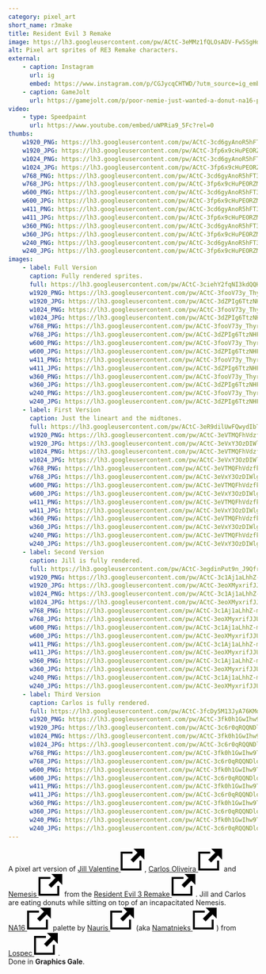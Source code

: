 ```yaml
---
category: pixel_art
short_name: r3make
title: Resident Evil 3 Remake
image: https://lh3.googleusercontent.com/pw/ACtC-3eMMz1fQLOsADV-FwSSgHdeMii8i1HDBCAo7E0I-Py9dO2CKDJ4OUYRTzxZYFghBGgvJSBT4xLQ_on2sS7Y3A3R4SCNBVitdulNdZRNurJ5cgPzRa5xCZT3tta-TWsCdho2QocfFIlD4-EXZj3r5-73=w1200-h630-no?authuser=0
alt: Pixel art sprites of RE3 Remake characters.
external:
    - caption: Instagram
      url: ig
      embed: https://www.instagram.com/p/CGJycqCHTWD/?utm_source=ig_embed&amp;utm_campaign=loading
    - caption: GameJolt
      url: https://gamejolt.com/p/poor-nemie-just-wanted-a-donut-na16-palette-by-nauris-aka-nam-mx2b8wda
video:
    - type: Speedpaint
      url: https://www.youtube.com/embed/uWPRia9_5Fc?rel=0
thumbs:
    w1920_PNG: https://lh3.googleusercontent.com/pw/ACtC-3cd6gyAnoR5hFT3lalimpFw80F5ZCImgRccby0ix1o0uLsrZFqWuJ3waGU-UXmw4i_5wyYODysy0DFRZFh4DioscTrOhIg1PzEskG8ewvea6yHKP0AO7CchtneN5XkyITuf8TFFDc_TOtqx3-0iaES5=w355
    w1920_JPG: https://lh3.googleusercontent.com/pw/ACtC-3fp6x9cHuPEORZMI5CsI2uXRAczKjIO_hpmvRql9Y67ZDqJfCLxN6tC_R5y9dfA-JFF8X4GOXNE7Igs2bEDHMrDXfQbfUGSaZNQ8WlNVj6VoC4nbF84imhjRzmyF2MtINmNHM-MAjYgkrTuVdQVufDg=w355
    w1024_PNG: https://lh3.googleusercontent.com/pw/ACtC-3cd6gyAnoR5hFT3lalimpFw80F5ZCImgRccby0ix1o0uLsrZFqWuJ3waGU-UXmw4i_5wyYODysy0DFRZFh4DioscTrOhIg1PzEskG8ewvea6yHKP0AO7CchtneN5XkyITuf8TFFDc_TOtqx3-0iaES5=w284
    w1024_JPG: https://lh3.googleusercontent.com/pw/ACtC-3fp6x9cHuPEORZMI5CsI2uXRAczKjIO_hpmvRql9Y67ZDqJfCLxN6tC_R5y9dfA-JFF8X4GOXNE7Igs2bEDHMrDXfQbfUGSaZNQ8WlNVj6VoC4nbF84imhjRzmyF2MtINmNHM-MAjYgkrTuVdQVufDg=w284
    w768_PNG: https://lh3.googleusercontent.com/pw/ACtC-3cd6gyAnoR5hFT3lalimpFw80F5ZCImgRccby0ix1o0uLsrZFqWuJ3waGU-UXmw4i_5wyYODysy0DFRZFh4DioscTrOhIg1PzEskG8ewvea6yHKP0AO7CchtneN5XkyITuf8TFFDc_TOtqx3-0iaES5=w213
    w768_JPG: https://lh3.googleusercontent.com/pw/ACtC-3fp6x9cHuPEORZMI5CsI2uXRAczKjIO_hpmvRql9Y67ZDqJfCLxN6tC_R5y9dfA-JFF8X4GOXNE7Igs2bEDHMrDXfQbfUGSaZNQ8WlNVj6VoC4nbF84imhjRzmyF2MtINmNHM-MAjYgkrTuVdQVufDg=w213
    w600_PNG: https://lh3.googleusercontent.com/pw/ACtC-3cd6gyAnoR5hFT3lalimpFw80F5ZCImgRccby0ix1o0uLsrZFqWuJ3waGU-UXmw4i_5wyYODysy0DFRZFh4DioscTrOhIg1PzEskG8ewvea6yHKP0AO7CchtneN5XkyITuf8TFFDc_TOtqx3-0iaES5=w166
    w600_JPG: https://lh3.googleusercontent.com/pw/ACtC-3fp6x9cHuPEORZMI5CsI2uXRAczKjIO_hpmvRql9Y67ZDqJfCLxN6tC_R5y9dfA-JFF8X4GOXNE7Igs2bEDHMrDXfQbfUGSaZNQ8WlNVj6VoC4nbF84imhjRzmyF2MtINmNHM-MAjYgkrTuVdQVufDg=w166
    w411_PNG: https://lh3.googleusercontent.com/pw/ACtC-3cd6gyAnoR5hFT3lalimpFw80F5ZCImgRccby0ix1o0uLsrZFqWuJ3waGU-UXmw4i_5wyYODysy0DFRZFh4DioscTrOhIg1PzEskG8ewvea6yHKP0AO7CchtneN5XkyITuf8TFFDc_TOtqx3-0iaES5=w114
    w411_JPG: https://lh3.googleusercontent.com/pw/ACtC-3fp6x9cHuPEORZMI5CsI2uXRAczKjIO_hpmvRql9Y67ZDqJfCLxN6tC_R5y9dfA-JFF8X4GOXNE7Igs2bEDHMrDXfQbfUGSaZNQ8WlNVj6VoC4nbF84imhjRzmyF2MtINmNHM-MAjYgkrTuVdQVufDg=w114
    w360_PNG: https://lh3.googleusercontent.com/pw/ACtC-3cd6gyAnoR5hFT3lalimpFw80F5ZCImgRccby0ix1o0uLsrZFqWuJ3waGU-UXmw4i_5wyYODysy0DFRZFh4DioscTrOhIg1PzEskG8ewvea6yHKP0AO7CchtneN5XkyITuf8TFFDc_TOtqx3-0iaES5=w100
    w360_JPG: https://lh3.googleusercontent.com/pw/ACtC-3fp6x9cHuPEORZMI5CsI2uXRAczKjIO_hpmvRql9Y67ZDqJfCLxN6tC_R5y9dfA-JFF8X4GOXNE7Igs2bEDHMrDXfQbfUGSaZNQ8WlNVj6VoC4nbF84imhjRzmyF2MtINmNHM-MAjYgkrTuVdQVufDg=w100
    w240_PNG: https://lh3.googleusercontent.com/pw/ACtC-3cd6gyAnoR5hFT3lalimpFw80F5ZCImgRccby0ix1o0uLsrZFqWuJ3waGU-UXmw4i_5wyYODysy0DFRZFh4DioscTrOhIg1PzEskG8ewvea6yHKP0AO7CchtneN5XkyITuf8TFFDc_TOtqx3-0iaES5=w66
    w240_JPG: https://lh3.googleusercontent.com/pw/ACtC-3fp6x9cHuPEORZMI5CsI2uXRAczKjIO_hpmvRql9Y67ZDqJfCLxN6tC_R5y9dfA-JFF8X4GOXNE7Igs2bEDHMrDXfQbfUGSaZNQ8WlNVj6VoC4nbF84imhjRzmyF2MtINmNHM-MAjYgkrTuVdQVufDg=w66
images:
    - label: Full Version
      caption: Fully rendered sprites.
      full: https://lh3.googleusercontent.com/pw/ACtC-3ciehY2fqNI3kdQQHasJxKMINixnScztcq48dcqpBXlG_a3H8pqn_otqtr0bY9yROLbvv3djKGkALXTg6j48xA43AB74hFeobsHZEXOP2mt456x8DaAOQ89HLvIR8mYtoxURnRipKXz6ajrhLwZt0kN=w1080
      w1920_PNG: https://lh3.googleusercontent.com/pw/ACtC-3fooV73y_ThyrBalDQpfwOMbCwnwuj6Sq3gf2EsIZvAlr0zaO9MR15Kc-oXNjZjgLHAk3SMlPjJzA4m8bDwxu-Nob1njYOnMXbhSpG8S2ePwbQL_N5lDO8BwamPxGFewwTl7ZQnggwWF7u2NnYbqG9u=w850
      w1920_JPG: https://lh3.googleusercontent.com/pw/ACtC-3dZPIg6TtzNHFuTFbfRB_ZQ_4gFbP4Cxp8jntE4Z1XkQIhjaan7Fv-WCRj-IK5uPPJzwR_7fBoqEXgk7hcC5HRAgCghdAiDr-zuA10M14gNr0SJ6LYuqmPazFy_drStc-EgIET9qEUM6fv6NuUydBiX=w850
      w1024_PNG: https://lh3.googleusercontent.com/pw/ACtC-3fooV73y_ThyrBalDQpfwOMbCwnwuj6Sq3gf2EsIZvAlr0zaO9MR15Kc-oXNjZjgLHAk3SMlPjJzA4m8bDwxu-Nob1njYOnMXbhSpG8S2ePwbQL_N5lDO8BwamPxGFewwTl7ZQnggwWF7u2NnYbqG9u=w711
      w1024_JPG: https://lh3.googleusercontent.com/pw/ACtC-3dZPIg6TtzNHFuTFbfRB_ZQ_4gFbP4Cxp8jntE4Z1XkQIhjaan7Fv-WCRj-IK5uPPJzwR_7fBoqEXgk7hcC5HRAgCghdAiDr-zuA10M14gNr0SJ6LYuqmPazFy_drStc-EgIET9qEUM6fv6NuUydBiX=w711
      w768_PNG: https://lh3.googleusercontent.com/pw/ACtC-3fooV73y_ThyrBalDQpfwOMbCwnwuj6Sq3gf2EsIZvAlr0zaO9MR15Kc-oXNjZjgLHAk3SMlPjJzA4m8bDwxu-Nob1njYOnMXbhSpG8S2ePwbQL_N5lDO8BwamPxGFewwTl7ZQnggwWF7u2NnYbqG9u=w533
      w768_JPG: https://lh3.googleusercontent.com/pw/ACtC-3dZPIg6TtzNHFuTFbfRB_ZQ_4gFbP4Cxp8jntE4Z1XkQIhjaan7Fv-WCRj-IK5uPPJzwR_7fBoqEXgk7hcC5HRAgCghdAiDr-zuA10M14gNr0SJ6LYuqmPazFy_drStc-EgIET9qEUM6fv6NuUydBiX=w533
      w600_PNG: https://lh3.googleusercontent.com/pw/ACtC-3fooV73y_ThyrBalDQpfwOMbCwnwuj6Sq3gf2EsIZvAlr0zaO9MR15Kc-oXNjZjgLHAk3SMlPjJzA4m8bDwxu-Nob1njYOnMXbhSpG8S2ePwbQL_N5lDO8BwamPxGFewwTl7ZQnggwWF7u2NnYbqG9u=w416
      w600_JPG: https://lh3.googleusercontent.com/pw/ACtC-3dZPIg6TtzNHFuTFbfRB_ZQ_4gFbP4Cxp8jntE4Z1XkQIhjaan7Fv-WCRj-IK5uPPJzwR_7fBoqEXgk7hcC5HRAgCghdAiDr-zuA10M14gNr0SJ6LYuqmPazFy_drStc-EgIET9qEUM6fv6NuUydBiX=w416
      w411_PNG: https://lh3.googleusercontent.com/pw/ACtC-3fooV73y_ThyrBalDQpfwOMbCwnwuj6Sq3gf2EsIZvAlr0zaO9MR15Kc-oXNjZjgLHAk3SMlPjJzA4m8bDwxu-Nob1njYOnMXbhSpG8S2ePwbQL_N5lDO8BwamPxGFewwTl7ZQnggwWF7u2NnYbqG9u=w285
      w411_JPG: https://lh3.googleusercontent.com/pw/ACtC-3dZPIg6TtzNHFuTFbfRB_ZQ_4gFbP4Cxp8jntE4Z1XkQIhjaan7Fv-WCRj-IK5uPPJzwR_7fBoqEXgk7hcC5HRAgCghdAiDr-zuA10M14gNr0SJ6LYuqmPazFy_drStc-EgIET9qEUM6fv6NuUydBiX=w285
      w360_PNG: https://lh3.googleusercontent.com/pw/ACtC-3fooV73y_ThyrBalDQpfwOMbCwnwuj6Sq3gf2EsIZvAlr0zaO9MR15Kc-oXNjZjgLHAk3SMlPjJzA4m8bDwxu-Nob1njYOnMXbhSpG8S2ePwbQL_N5lDO8BwamPxGFewwTl7ZQnggwWF7u2NnYbqG9u=w250
      w360_JPG: https://lh3.googleusercontent.com/pw/ACtC-3dZPIg6TtzNHFuTFbfRB_ZQ_4gFbP4Cxp8jntE4Z1XkQIhjaan7Fv-WCRj-IK5uPPJzwR_7fBoqEXgk7hcC5HRAgCghdAiDr-zuA10M14gNr0SJ6LYuqmPazFy_drStc-EgIET9qEUM6fv6NuUydBiX=w250
      w240_PNG: https://lh3.googleusercontent.com/pw/ACtC-3fooV73y_ThyrBalDQpfwOMbCwnwuj6Sq3gf2EsIZvAlr0zaO9MR15Kc-oXNjZjgLHAk3SMlPjJzA4m8bDwxu-Nob1njYOnMXbhSpG8S2ePwbQL_N5lDO8BwamPxGFewwTl7ZQnggwWF7u2NnYbqG9u=w166
      w240_JPG: https://lh3.googleusercontent.com/pw/ACtC-3dZPIg6TtzNHFuTFbfRB_ZQ_4gFbP4Cxp8jntE4Z1XkQIhjaan7Fv-WCRj-IK5uPPJzwR_7fBoqEXgk7hcC5HRAgCghdAiDr-zuA10M14gNr0SJ6LYuqmPazFy_drStc-EgIET9qEUM6fv6NuUydBiX=w166
    - label: First Version
      caption: Just the lineart and the midtones.
      full: https://lh3.googleusercontent.com/pw/ACtC-3eR9dilUwFQwydIbTA84NaswnOuaI8aMSzi1_pHgBVacVXH-A7id5E8aw1G8yYLoidXdACz7S646im68WNzQaOYyvp20fBu1aUamjOrvkAHS78f09wtu2lC8YNOj8XPZIg3noKKIBlS_isG54vr6itN=w1080
      w1920_PNG: https://lh3.googleusercontent.com/pw/ACtC-3eVTMQFhVdzfkQIT1uLUylpPY8vp3Fu7b3LA02EjtsvBJu7joxFAJSUcxaphkhU5puiGCGRWpQAjyhuBJgvfpkSg0051F_tbhVwmeYi97yE0w8O3A2RWLUiz2jwvIkrus71KRtCQf5-AXwIUDf8GAgo=w850
      w1920_JPG: https://lh3.googleusercontent.com/pw/ACtC-3eVxY3OzDIWlgq5y1NbjGY9mzACJJHRk-xC4nwaEHzmxGzDmWrMBtHddevGWzq5z4NfIR3B0iu5QuyRWmv6n9dmJAGkg0dooIJVUr8v3j4FrHGnnLokmXwelhMQbkeMMeL38QvL9l_ff2jrAqSnLXrg=w850
      w1024_PNG: https://lh3.googleusercontent.com/pw/ACtC-3eVTMQFhVdzfkQIT1uLUylpPY8vp3Fu7b3LA02EjtsvBJu7joxFAJSUcxaphkhU5puiGCGRWpQAjyhuBJgvfpkSg0051F_tbhVwmeYi97yE0w8O3A2RWLUiz2jwvIkrus71KRtCQf5-AXwIUDf8GAgo=w711
      w1024_JPG: https://lh3.googleusercontent.com/pw/ACtC-3eVxY3OzDIWlgq5y1NbjGY9mzACJJHRk-xC4nwaEHzmxGzDmWrMBtHddevGWzq5z4NfIR3B0iu5QuyRWmv6n9dmJAGkg0dooIJVUr8v3j4FrHGnnLokmXwelhMQbkeMMeL38QvL9l_ff2jrAqSnLXrg=w711
      w768_PNG: https://lh3.googleusercontent.com/pw/ACtC-3eVTMQFhVdzfkQIT1uLUylpPY8vp3Fu7b3LA02EjtsvBJu7joxFAJSUcxaphkhU5puiGCGRWpQAjyhuBJgvfpkSg0051F_tbhVwmeYi97yE0w8O3A2RWLUiz2jwvIkrus71KRtCQf5-AXwIUDf8GAgo=w533
      w768_JPG: https://lh3.googleusercontent.com/pw/ACtC-3eVxY3OzDIWlgq5y1NbjGY9mzACJJHRk-xC4nwaEHzmxGzDmWrMBtHddevGWzq5z4NfIR3B0iu5QuyRWmv6n9dmJAGkg0dooIJVUr8v3j4FrHGnnLokmXwelhMQbkeMMeL38QvL9l_ff2jrAqSnLXrg=w533
      w600_PNG: https://lh3.googleusercontent.com/pw/ACtC-3eVTMQFhVdzfkQIT1uLUylpPY8vp3Fu7b3LA02EjtsvBJu7joxFAJSUcxaphkhU5puiGCGRWpQAjyhuBJgvfpkSg0051F_tbhVwmeYi97yE0w8O3A2RWLUiz2jwvIkrus71KRtCQf5-AXwIUDf8GAgo=w416
      w600_JPG: https://lh3.googleusercontent.com/pw/ACtC-3eVxY3OzDIWlgq5y1NbjGY9mzACJJHRk-xC4nwaEHzmxGzDmWrMBtHddevGWzq5z4NfIR3B0iu5QuyRWmv6n9dmJAGkg0dooIJVUr8v3j4FrHGnnLokmXwelhMQbkeMMeL38QvL9l_ff2jrAqSnLXrg=w416
      w411_PNG: https://lh3.googleusercontent.com/pw/ACtC-3eVTMQFhVdzfkQIT1uLUylpPY8vp3Fu7b3LA02EjtsvBJu7joxFAJSUcxaphkhU5puiGCGRWpQAjyhuBJgvfpkSg0051F_tbhVwmeYi97yE0w8O3A2RWLUiz2jwvIkrus71KRtCQf5-AXwIUDf8GAgo=w285
      w411_JPG: https://lh3.googleusercontent.com/pw/ACtC-3eVxY3OzDIWlgq5y1NbjGY9mzACJJHRk-xC4nwaEHzmxGzDmWrMBtHddevGWzq5z4NfIR3B0iu5QuyRWmv6n9dmJAGkg0dooIJVUr8v3j4FrHGnnLokmXwelhMQbkeMMeL38QvL9l_ff2jrAqSnLXrg=w285
      w360_PNG: https://lh3.googleusercontent.com/pw/ACtC-3eVTMQFhVdzfkQIT1uLUylpPY8vp3Fu7b3LA02EjtsvBJu7joxFAJSUcxaphkhU5puiGCGRWpQAjyhuBJgvfpkSg0051F_tbhVwmeYi97yE0w8O3A2RWLUiz2jwvIkrus71KRtCQf5-AXwIUDf8GAgo=w250
      w360_JPG: https://lh3.googleusercontent.com/pw/ACtC-3eVxY3OzDIWlgq5y1NbjGY9mzACJJHRk-xC4nwaEHzmxGzDmWrMBtHddevGWzq5z4NfIR3B0iu5QuyRWmv6n9dmJAGkg0dooIJVUr8v3j4FrHGnnLokmXwelhMQbkeMMeL38QvL9l_ff2jrAqSnLXrg=w250
      w240_PNG: https://lh3.googleusercontent.com/pw/ACtC-3eVTMQFhVdzfkQIT1uLUylpPY8vp3Fu7b3LA02EjtsvBJu7joxFAJSUcxaphkhU5puiGCGRWpQAjyhuBJgvfpkSg0051F_tbhVwmeYi97yE0w8O3A2RWLUiz2jwvIkrus71KRtCQf5-AXwIUDf8GAgo=w166
      w240_JPG: https://lh3.googleusercontent.com/pw/ACtC-3eVxY3OzDIWlgq5y1NbjGY9mzACJJHRk-xC4nwaEHzmxGzDmWrMBtHddevGWzq5z4NfIR3B0iu5QuyRWmv6n9dmJAGkg0dooIJVUr8v3j4FrHGnnLokmXwelhMQbkeMMeL38QvL9l_ff2jrAqSnLXrg=w166
    - label: Second Version
      caption: Jill is fully rendered.
      full: https://lh3.googleusercontent.com/pw/ACtC-3egdinPut9n_J9QfrUzIIlRYGEQSc3QYQmIC4Ciusnr4Dv_p3rNCZOzXk5X7I5M8eiRp5ggGSWPaYEBtgUfxTpfdaOpPZWmWpaKMy-cWI9KgqikYS5hijPzHzv8NHlRniWnqL6mkRzXf38w_yl4GgLb=w1080
      w1920_PNG: https://lh3.googleusercontent.com/pw/ACtC-3c1Aj1aLhhZ-mjwa41UQNQVwlZQPVqg7dc3cIGXZ392Zblk4JGxOcqK0S5BE_NeAODuQaBWQHn1hUMiAwm9aEIqatR760VnkLgR_C40RGSY339yuKr3bb9fCNwcWIvxhAh6dmBS_EfKh0Fh0h0QNdzZ=w850
      w1920_JPG: https://lh3.googleusercontent.com/pw/ACtC-3eoXMyxrifJJUUkPliclwp3LoLu47Y_g_yNLRTNRXgP8eJ2CyfIDWqaky7AwzMd6kPVHan7mManz5BbdVMUEoZaeWflkg-5JQkBAolC_G6iiK22MZVoT5xqYb54sIbUo6LuQFzcug_RsPQS1ltF67mT=w850
      w1024_PNG: https://lh3.googleusercontent.com/pw/ACtC-3c1Aj1aLhhZ-mjwa41UQNQVwlZQPVqg7dc3cIGXZ392Zblk4JGxOcqK0S5BE_NeAODuQaBWQHn1hUMiAwm9aEIqatR760VnkLgR_C40RGSY339yuKr3bb9fCNwcWIvxhAh6dmBS_EfKh0Fh0h0QNdzZ=w711
      w1024_JPG: https://lh3.googleusercontent.com/pw/ACtC-3eoXMyxrifJJUUkPliclwp3LoLu47Y_g_yNLRTNRXgP8eJ2CyfIDWqaky7AwzMd6kPVHan7mManz5BbdVMUEoZaeWflkg-5JQkBAolC_G6iiK22MZVoT5xqYb54sIbUo6LuQFzcug_RsPQS1ltF67mT=w711
      w768_PNG: https://lh3.googleusercontent.com/pw/ACtC-3c1Aj1aLhhZ-mjwa41UQNQVwlZQPVqg7dc3cIGXZ392Zblk4JGxOcqK0S5BE_NeAODuQaBWQHn1hUMiAwm9aEIqatR760VnkLgR_C40RGSY339yuKr3bb9fCNwcWIvxhAh6dmBS_EfKh0Fh0h0QNdzZ=w533
      w768_JPG: https://lh3.googleusercontent.com/pw/ACtC-3eoXMyxrifJJUUkPliclwp3LoLu47Y_g_yNLRTNRXgP8eJ2CyfIDWqaky7AwzMd6kPVHan7mManz5BbdVMUEoZaeWflkg-5JQkBAolC_G6iiK22MZVoT5xqYb54sIbUo6LuQFzcug_RsPQS1ltF67mT=w533
      w600_PNG: https://lh3.googleusercontent.com/pw/ACtC-3c1Aj1aLhhZ-mjwa41UQNQVwlZQPVqg7dc3cIGXZ392Zblk4JGxOcqK0S5BE_NeAODuQaBWQHn1hUMiAwm9aEIqatR760VnkLgR_C40RGSY339yuKr3bb9fCNwcWIvxhAh6dmBS_EfKh0Fh0h0QNdzZ=w416
      w600_JPG: https://lh3.googleusercontent.com/pw/ACtC-3eoXMyxrifJJUUkPliclwp3LoLu47Y_g_yNLRTNRXgP8eJ2CyfIDWqaky7AwzMd6kPVHan7mManz5BbdVMUEoZaeWflkg-5JQkBAolC_G6iiK22MZVoT5xqYb54sIbUo6LuQFzcug_RsPQS1ltF67mT=w416
      w411_PNG: https://lh3.googleusercontent.com/pw/ACtC-3c1Aj1aLhhZ-mjwa41UQNQVwlZQPVqg7dc3cIGXZ392Zblk4JGxOcqK0S5BE_NeAODuQaBWQHn1hUMiAwm9aEIqatR760VnkLgR_C40RGSY339yuKr3bb9fCNwcWIvxhAh6dmBS_EfKh0Fh0h0QNdzZ=w285
      w411_JPG: https://lh3.googleusercontent.com/pw/ACtC-3eoXMyxrifJJUUkPliclwp3LoLu47Y_g_yNLRTNRXgP8eJ2CyfIDWqaky7AwzMd6kPVHan7mManz5BbdVMUEoZaeWflkg-5JQkBAolC_G6iiK22MZVoT5xqYb54sIbUo6LuQFzcug_RsPQS1ltF67mT=w285
      w360_PNG: https://lh3.googleusercontent.com/pw/ACtC-3c1Aj1aLhhZ-mjwa41UQNQVwlZQPVqg7dc3cIGXZ392Zblk4JGxOcqK0S5BE_NeAODuQaBWQHn1hUMiAwm9aEIqatR760VnkLgR_C40RGSY339yuKr3bb9fCNwcWIvxhAh6dmBS_EfKh0Fh0h0QNdzZ=w250
      w360_JPG: https://lh3.googleusercontent.com/pw/ACtC-3eoXMyxrifJJUUkPliclwp3LoLu47Y_g_yNLRTNRXgP8eJ2CyfIDWqaky7AwzMd6kPVHan7mManz5BbdVMUEoZaeWflkg-5JQkBAolC_G6iiK22MZVoT5xqYb54sIbUo6LuQFzcug_RsPQS1ltF67mT=w250
      w240_PNG: https://lh3.googleusercontent.com/pw/ACtC-3c1Aj1aLhhZ-mjwa41UQNQVwlZQPVqg7dc3cIGXZ392Zblk4JGxOcqK0S5BE_NeAODuQaBWQHn1hUMiAwm9aEIqatR760VnkLgR_C40RGSY339yuKr3bb9fCNwcWIvxhAh6dmBS_EfKh0Fh0h0QNdzZ=w166
      w240_JPG: https://lh3.googleusercontent.com/pw/ACtC-3eoXMyxrifJJUUkPliclwp3LoLu47Y_g_yNLRTNRXgP8eJ2CyfIDWqaky7AwzMd6kPVHan7mManz5BbdVMUEoZaeWflkg-5JQkBAolC_G6iiK22MZVoT5xqYb54sIbUo6LuQFzcug_RsPQS1ltF67mT=w166
    - label: Third Version
      caption: Carlos is fully rendered.
      full: https://lh3.googleusercontent.com/pw/ACtC-3fcDy5M13JyA76KMoV72WuTyLGndQTxWhCGL3-OLwSRf1x-AOfCRYzsduRgeRtrKAyplB_IGSOfgpWoH9AdTaxmUXsd-Sp7pHebyiReJQ34pBatqbUnd35oK8BVj_h4QmFVZdXyRbJ2Qi7bR-lIR2Id=w1080
      w1920_PNG: https://lh3.googleusercontent.com/pw/ACtC-3fk0h1GwIhw9TrNj1viNEP6BWrw8sUvNZ596UJpCHJSbHpCNOm6t5u7BFStDyiwvK4kIGs7objJpvY5Qzu6wb_oHwgpSV4E2vbP55zYk4n8lKyVGnp3BgZfUHzWl2du5knklgrkg2KWkdVQ8ryDBV-e=w850
      w1920_JPG: https://lh3.googleusercontent.com/pw/ACtC-3c6r0qRQQNDloZzKd8XDNw77CKVAQL1tNq7pXA1Wo4ahDW3wjAmwOc-JlbpgUPUi-zCqIE5vgYZ98dtfYuzpVArN4ad21JXH8pjPo2Gw7Q2_zm_VHnHx5xJSsoGclHrd4tz2Wuvqqiq77b2s-zARt_o=w850
      w1024_PNG: https://lh3.googleusercontent.com/pw/ACtC-3fk0h1GwIhw9TrNj1viNEP6BWrw8sUvNZ596UJpCHJSbHpCNOm6t5u7BFStDyiwvK4kIGs7objJpvY5Qzu6wb_oHwgpSV4E2vbP55zYk4n8lKyVGnp3BgZfUHzWl2du5knklgrkg2KWkdVQ8ryDBV-e=w711
      w1024_JPG: https://lh3.googleusercontent.com/pw/ACtC-3c6r0qRQQNDloZzKd8XDNw77CKVAQL1tNq7pXA1Wo4ahDW3wjAmwOc-JlbpgUPUi-zCqIE5vgYZ98dtfYuzpVArN4ad21JXH8pjPo2Gw7Q2_zm_VHnHx5xJSsoGclHrd4tz2Wuvqqiq77b2s-zARt_o=w711
      w768_PNG: https://lh3.googleusercontent.com/pw/ACtC-3fk0h1GwIhw9TrNj1viNEP6BWrw8sUvNZ596UJpCHJSbHpCNOm6t5u7BFStDyiwvK4kIGs7objJpvY5Qzu6wb_oHwgpSV4E2vbP55zYk4n8lKyVGnp3BgZfUHzWl2du5knklgrkg2KWkdVQ8ryDBV-e=w533
      w768_JPG: https://lh3.googleusercontent.com/pw/ACtC-3c6r0qRQQNDloZzKd8XDNw77CKVAQL1tNq7pXA1Wo4ahDW3wjAmwOc-JlbpgUPUi-zCqIE5vgYZ98dtfYuzpVArN4ad21JXH8pjPo2Gw7Q2_zm_VHnHx5xJSsoGclHrd4tz2Wuvqqiq77b2s-zARt_o=w533
      w600_PNG: https://lh3.googleusercontent.com/pw/ACtC-3fk0h1GwIhw9TrNj1viNEP6BWrw8sUvNZ596UJpCHJSbHpCNOm6t5u7BFStDyiwvK4kIGs7objJpvY5Qzu6wb_oHwgpSV4E2vbP55zYk4n8lKyVGnp3BgZfUHzWl2du5knklgrkg2KWkdVQ8ryDBV-e=w416
      w600_JPG: https://lh3.googleusercontent.com/pw/ACtC-3c6r0qRQQNDloZzKd8XDNw77CKVAQL1tNq7pXA1Wo4ahDW3wjAmwOc-JlbpgUPUi-zCqIE5vgYZ98dtfYuzpVArN4ad21JXH8pjPo2Gw7Q2_zm_VHnHx5xJSsoGclHrd4tz2Wuvqqiq77b2s-zARt_o=w416
      w411_PNG: https://lh3.googleusercontent.com/pw/ACtC-3fk0h1GwIhw9TrNj1viNEP6BWrw8sUvNZ596UJpCHJSbHpCNOm6t5u7BFStDyiwvK4kIGs7objJpvY5Qzu6wb_oHwgpSV4E2vbP55zYk4n8lKyVGnp3BgZfUHzWl2du5knklgrkg2KWkdVQ8ryDBV-e=w285
      w411_JPG: https://lh3.googleusercontent.com/pw/ACtC-3c6r0qRQQNDloZzKd8XDNw77CKVAQL1tNq7pXA1Wo4ahDW3wjAmwOc-JlbpgUPUi-zCqIE5vgYZ98dtfYuzpVArN4ad21JXH8pjPo2Gw7Q2_zm_VHnHx5xJSsoGclHrd4tz2Wuvqqiq77b2s-zARt_o=w285
      w360_PNG: https://lh3.googleusercontent.com/pw/ACtC-3fk0h1GwIhw9TrNj1viNEP6BWrw8sUvNZ596UJpCHJSbHpCNOm6t5u7BFStDyiwvK4kIGs7objJpvY5Qzu6wb_oHwgpSV4E2vbP55zYk4n8lKyVGnp3BgZfUHzWl2du5knklgrkg2KWkdVQ8ryDBV-e=w250
      w360_JPG: https://lh3.googleusercontent.com/pw/ACtC-3c6r0qRQQNDloZzKd8XDNw77CKVAQL1tNq7pXA1Wo4ahDW3wjAmwOc-JlbpgUPUi-zCqIE5vgYZ98dtfYuzpVArN4ad21JXH8pjPo2Gw7Q2_zm_VHnHx5xJSsoGclHrd4tz2Wuvqqiq77b2s-zARt_o=w250
      w240_PNG: https://lh3.googleusercontent.com/pw/ACtC-3fk0h1GwIhw9TrNj1viNEP6BWrw8sUvNZ596UJpCHJSbHpCNOm6t5u7BFStDyiwvK4kIGs7objJpvY5Qzu6wb_oHwgpSV4E2vbP55zYk4n8lKyVGnp3BgZfUHzWl2du5knklgrkg2KWkdVQ8ryDBV-e=w166
      w240_JPG: https://lh3.googleusercontent.com/pw/ACtC-3c6r0qRQQNDloZzKd8XDNw77CKVAQL1tNq7pXA1Wo4ahDW3wjAmwOc-JlbpgUPUi-zCqIE5vgYZ98dtfYuzpVArN4ad21JXH8pjPo2Gw7Q2_zm_VHnHx5xJSsoGclHrd4tz2Wuvqqiq77b2s-zARt_o=w166
---
```


A pixel art version of [Jill Valentine <img src="/assets/images/icons/external.svg" alt="External Link" class="external-icon">](https://residentevil.fandom.com/wiki/Jill_Valentine), [Carlos Oliveira <img src="/assets/images/icons/external.svg" alt="External Link" class="external-icon">](https://residentevil.fandom.com/wiki/Carlos_Oliveira) and [Nemesis <img src="/assets/images/icons/external.svg" alt="External Link" class="external-icon">](https://residentevil.fandom.com/wiki/Nemesis-T_Type) from the [Resident Evil 3 Remake <img src="/assets/images/icons/external.svg" alt="External Link" class="external-icon">](https://www.residentevil.com/re3/us/). Jill and Carlos are eating donuts while sitting on top of an incapacitated Nemesis.  
[NA16 <img src="/assets/images/icons/external.svg" alt="External Link" class="external-icon">](https://lospec.com/palette-list/na16) palette by [Nauris <img src="/assets/images/icons/external.svg" alt="External Link" class="external-icon">](https://lospec.com/namatnieks) (aka [Namatnieks <img src="/assets/images/icons/external.svg" alt="External Link" class="external-icon">](https://patreon.com/Namatnieks)) from [Lospec <img src="/assets/images/icons/external.svg" alt="External Link" class="external-icon">](https://lospec.com/).  
Done in **Graphics Gale**.
